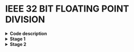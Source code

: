 # IEEE 32 BIT FLOATING POINT DIVISION

<details>
<summary><b> Code description </b></summary>

The following code performs division on 2 floating point numbers with representation as the IEE 754 format.

+ IEE 754 format

  ![image](https://github.com/ks-vandana/ieee32_fp_division/assets/116361300/93ff49ca-ab81-40f1-b1b6-421090a5d921)

+ Division algorithm used

  ![image](https://github.com/ks-vandana/ieee32_fp_division/assets/116361300/7a988498-8cf2-4005-a23b-ce8b9031a69f)


</details>


<details>
<summary><b> Stage 1 </b></summary>

### Yosys synthesis
Use the following commands
```
cd /home/vandana/VLSI/sky130RTLDesignAndSynthesisWorkshop/verilog_files/yosys
./yosys
read_liberty -lib /home/vandana/VLSI/sky130RTLDesignAndSynthesisWorkshop/my_lib/lib/sky130_fd_sc_hd__tt_025C_1v80.lib
read_verilog /home/vandana/ieee32_fp_division/Design/ks_vandana_fp_div.v
synth -top ks_vandana_fp_div
```
  ![image](https://github.com/ks-vandana/ieee32_fp_division/assets/116361300/c55007fe-b22a-440a-8405-7f8f5f928691)
  ![image](https://github.com/ks-vandana/ieee32_fp_division/assets/116361300/e113538e-4ec5-4dcb-9c40-d9acb8de43eb)

---

### abc
Use the following commands
```
abc -liberty /home/vandana/VLSI/sky130RTLDesignAndSynthesisWorkshop/my_lib/lib/sky130_fd_sc_hd__tt_025C_1v80.lib
```
  ![image](https://github.com/ks-vandana/ieee32_fp_division/assets/116361300/d94db74a-7db3-4755-a0e5-09b6c1d17c4c)
  ![image](https://github.com/ks-vandana/ieee32_fp_division/assets/116361300/a40cbb3b-675a-428d-afc9-86c2c30716b4)
  ![image](https://github.com/ks-vandana/ieee32_fp_division/assets/116361300/6291946f-a4c7-4372-a979-f6a09fa0e1e9)

---

### Netlist generation
Use the following commands
```
show
write_verilog -noattr /home/vandana/ieee32_fp_division/STAGE_1/ks_vandana_fp_div_netlist.v
```
  SInce there are 12009 cells and 11881 interconnect wires, ``show`` command doesnt give an output in the terminal
  ![image](https://github.com/ks-vandana/ieee32_fp_division/assets/116361300/16333ae4-c130-4d45-a336-e577f5073c99)
  ![image](https://github.com/ks-vandana/ieee32_fp_division/assets/116361300/34b538f7-93a3-4b3d-9280-c712a2c37e86)

---

### Pre-synthesis simulation
Use the following commands
```
cd /home/vandana/VLSI/sky130RTLDesignAndSynthesisWorkshop/verilog_files
iverilog ks_vandana_fp_div.v ks_vandana_fp_div_tb.v
./a.out
gtkwave ks_vandana_fp_div.vcd
```
  ![image](https://github.com/ks-vandana/ieee32_fp_division/assets/116361300/2e93899b-80d1-478b-adc1-b9793357b5a1)
  ![image](https://github.com/ks-vandana/ieee32_fp_division/assets/116361300/51ddcd03-44fc-45fa-b9af-2065ad7ff1cf)
  ![image](https://github.com/ks-vandana/ieee32_fp_division/assets/116361300/88215b0e-16fd-4b9d-ab91-234281321d23)

```
Values in testbench:
1) a1=32'b01000010111101111011001100110011 = 123.85 in decimal

   b1=32'b01000010001101100000000000000000 = 45.5 in decimal

   Output expected : c1 = 32'b01000000001011100011010011100011 = 2.72197 in decimal

   Output seen in gtkwave : c1 = 32'b1000000001011100011010011100011 = 2.72197 in decimal
   
3) a1=32'b01000010000101110101000011100101 = 37.829 in decimal

   b1=32'b01000000000010001110010101100000 = 2.139 in decimal

   Output expected : c1 = 32'b01000001100011010111101110100010 = 17.68536 in decimal

   Output seen in gtkwave : c1 = 32'b01000001100011010111101110100001 = 17.68536 in decimal
   
5) a1=32'b01000010100001101101001101110101 = 67.413 in decimal

   b1=32'b01000001000011110001001001101111 = 8.942 in decimal

   Output expected : c1 = 32'b01000000111100010011111011010000 = 7.53891 in decimal

   Output seen in gtkwave : c1 = 32'b01000000111100010011111011001110 = 7.53891 in decimal
```
Thus the code is accurate upto 5 decimal places.

### Post-synthesis simulation

Now we use the following commands
```
iverilog ../my_lib/verilog_model/primitives.v ../my_lib/verilog_model/sky130_fd_sc_hd.v ../verilog_files/ks_vandana_fp_div_netlist.v ../verilog_files/ks_vandana_fp_div_tb.v
./a.out
gtkwave ks_vandana_fp_div.vcd
```
  ![image](https://github.com/ks-vandana/ieee32_fp_division/assets/116361300/8b78fc9c-a7f4-494e-a4b9-e715abcd6a28)
  ![image](https://github.com/ks-vandana/ieee32_fp_division/assets/116361300/cdb7ee91-bd13-4394-94b5-ff6582e474d2)
  ![image](https://github.com/ks-vandana/ieee32_fp_division/assets/116361300/fa8e640c-b204-4f32-883c-1cff2e1127e6)

We can see that the gtkwave result is the same as obtained above. Thus even after connecting the primitives, the results remain the same as above.

---

</details>

<details>

<summary><b> Stage 2 </b></summary>

### Timing analysis
**my_base.scd** must be present inside the src folder of your design and **pre_sta.conf** must be present in the OpenLane folder. 
Some changes made in the config.tcl file are
```
"CLOCK_PERIOD": 30.000,
"MAX_FANOUT_CONSTRAINT": 4,
"SYNTH_STRATEGY": "DELAY 0",
"SYNTH_SIZING":1,
```
First we need to synthesize the design as the results from synthesis is used in the **pre_sta.conf** file
```
cd OpenLane
sudo make mount
./flow.tcl -interactive
package require openlane 0.9
prep -design ks_vandana_fp_div
run_synthesis
```
After ensuring that, run the following command after **run_synthesis**.
```
sta pre_sta.conf
```
![image](https://github.com/ks-vandana/ieee32_fp_division/assets/116361300/4aed4051-195a-4529-9f76-eb20a825c9e0)
![image](https://github.com/ks-vandana/ieee32_fp_division/assets/116361300/d0cdce40-1cd1-4f09-9f8f-d86dd9aa6ed4)
![image](https://github.com/ks-vandana/ieee32_fp_division/assets/116361300/66806b21-9194-4a54-aabf-564cb550276b)

We can see that tns = 0 and wns = 0. But slack = 4.43. Even though slack is met, we need to ensure that this value is as minimum as possible. We can ensure this by reducing the clock period.
After reducing clock period, perform the above commands again. When clock period was set as 25

![image](https://github.com/ks-vandana/ieee32_fp_division/assets/116361300/ef1f4924-506f-4f1e-a247-cbe07f5c8888)

Hence changes still need to be made as now slack is violated. When clock period is set as 26

![image](https://github.com/ks-vandana/ieee32_fp_division/assets/116361300/6f341fba-802f-4a19-b0c8-3bf4188e2e2d)

Thus slack is now in an acceptable range.

### Floorplan

Now that timing analysis before synthesis is done, run the following commands to generate floorplan
```
cd OpenLane/
sudo make mount
./flow.tcl -interactive
package require openlane 0.9
prep -design ks_vandana_fp_div
run_synthesis
run_floorplan
```
![image](https://github.com/ks-vandana/ieee32_fp_division/assets/116361300/857d54ba-f5d4-4042-a999-aa054f24134f)

```
cd /home/vandana/OpenLane/designs/ks_vandana_fp_div/runs/RUN_2023.11.01_09.00.10/results/floorplan
magic -T /home/vandana/git_open_pdks/sky130/magic/sky130.tech lef read /home/vandana/OpenLane/designs/ks_vandana_fp_div/runs/RUN_2023.11.01_09.00.10/tmp/merged.nom.lef def read ks_vandana_fp_div.def &
```
![image](https://github.com/ks-vandana/ieee32_fp_division/assets/116361300/835a2cdb-76cf-421c-b745-75f842a75d93)
![image](https://github.com/ks-vandana/ieee32_fp_division/assets/116361300/9e3dc98a-9b92-4cfe-98e7-ac7e1ccf852b)

### Placement

```
cd OpenLane/
sudo make mount
./flow.tcl -interactive
package require openlane 0.9
prep -design ks_vandana_fp_div
run_synthesis
run_floorplan
run_placement
```
![image](https://github.com/ks-vandana/ieee32_fp_division/assets/116361300/9af37d05-b00e-4b64-89db-f07ba69e37fb)

```
cd /home/vandana/OpenLane/designs/ks_vandana_fp_div/runs/RUN_2023.11.01_09.00.10/results/placement
magic -T /home/vandana/git_open_pdks/sky130/magic/sky130.tech lef read /home/vandana/OpenLane/designs/ks_vandana_fp_div/runs/RUN_2023.11.01_09.00.10/tmp/merged.nom.lef def read ks_vandana_fp_div.def &
```
![image](https://github.com/ks-vandana/ieee32_fp_division/assets/116361300/ebe2064c-fdda-4366-a624-27aadd0c9259)
![image](https://github.com/ks-vandana/ieee32_fp_division/assets/116361300/c8a13097-1613-4014-a11d-ec103dc9248d)
![image](https://github.com/ks-vandana/ieee32_fp_division/assets/116361300/1218ec3b-a0f1-4f97-b4d8-f7e9e3628da8)


</details>

